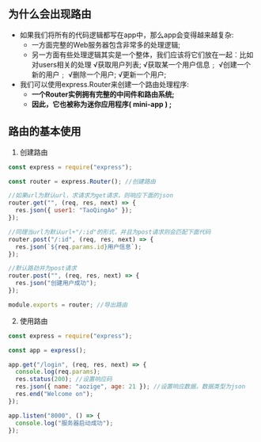 ## 为什么会出现路由

* 如果我们将所有的代码逻辑都写在app中，那么app会变得越来越复杂:
  * 一方面完整的Web服务器包含非常多的处理逻辑;
  * 另一方面有些处理逻辑其实是一个整体，我们应该将它们放在一起︰比如对users相关的处理
    √获取用户列表;
    √获取某一个用户信息﹔
    √创建一个新的用户﹔
    √删除一个用户;
    √更新一个用户;
* 我们可以使用express.Router来创建一个路由处理程序:
  * **一个Router实例拥有完整的中间件和路由系统;**
  * **因此，它也被称为迷你应用程序( mini-app ) ;**

## 路由的基本使用

1. 创建路由

```js
const express = require("express");

const router = express.Router(); //创建路由

//如果url为默认url，求请求为get请求，则响应下面的json
router.get("", (req, res, next) => {
  res.json({ user1: "TaoQingAo" });
});

//同理当url为默认url+"/:id"的形式，并且为post请求则会匹配下面代码
router.post("/:id", (req, res, next) => {
  res.json(`${req.params.id}用户信息`);
});

//默认路劲并为post请求
router.post("", (req, res, next) => {
  res.json("创建用户成功");
});

module.exports = router; //导出路由

```

2. 使用路由

```js
const express = require("express");

const app = express();

app.get("/login", (req, res, next) => {
  console.log(req.params);
  res.status(200); //设置响应码
  res.json({ name: "aozige", age: 21 }); //设置响应数据，数据类型为json
  res.end("Welcome on");
});

app.listen("8000", () => {
  console.log("服务器启动成功");
});

```


